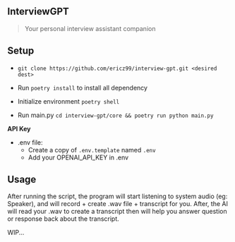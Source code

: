 ## InterviewGPT

> Your personal interview assistant companion

## Setup 

- `git clone https://github.com/ericz99/interview-gpt.git <desired dest>`

- Run `poetry install` to install all dependency

- Initialize environment `poetry shell`

- Run main.py `cd interview-gpt/core && poetry run python main.py`

**API Key**

- .env file:
    - Create a copy of `.env.template` named `.env`
    - Add your OPENAI_API_KEY in .env

## Usage

After running the script, the program will start listening to system audio (eg: Speaker), and will record + create .wav file + transcript for you. After,
the AI will read your .wav to create a transcript then will help you answer question or response back about the transcript.

WIP...